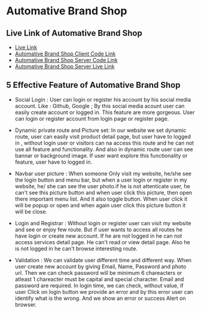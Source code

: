 # Automative Brand Shop




## Live Link of Automative Brand Shop

 - [Live Link](https://brand-shop-mern.web.app/)
 - [Automative Brand Shop Client Code Link](https://github.com/programming-hero-web-course-4/b8a10-brandshop-client-side-probeshnath)
 - [Automative Brand Shop Server Code Link](https://github.com/programming-hero-web-course-4/b8a10-brandshop-server-side-probeshnath)
 - [Automative Brand Shop Server Live Link](https://brand-shop-server-p8cfm0zo8-probeshnath.vercel.app/)
 

## 5 Effective Feature of Automative Brand Shop

- Social Login : User can login or register his account by his social media account.  Like : Github, Google ; By this social media acount user can easily create account or logged in.  This feature are more gorgeous. User can login or register account from login page or register page.

- Dynamic private route and Picture set: In our website we set dynamic route, user can easily visit product detail page, but user have to logged in ,  without login user or visitors can na access this route and he can not use all feature and functionality.  And also in dynamic route  user can see bannar or background image. If user want explore this functionality or feature, user have to logged in.

- Navbar user picture :  When someone Only  visit my website, he/she see the login button and menu bar, but when a user login or register in my website,  he/ she  can see the user photo.if he is not attenticate user, he can't see this picture button and when user click this picture,  then open there important menu list. And it also toggle button. When user click it will be popup or open and when again user click this picture button it will be close.

- Login and Registrar :  Without login or register user can visit my website and see or enjoy few route.  But if user wants to access all routes he have login or create new account. If he are not logged in he can not access services detail page.  He can't read or view detail page. Also he is not logged in he can't browse interesting route.


- Validation : We can validate user different time and different way. When user create new account by giving Email,  Name,  Password and photo url. Then we can check password will be minimum 6 chareacters or atleast 1 chareacter must be capital and special character. Email and password are required. In login time,  we can check,  without value,  if user Click  on login button we provide an error and by this error user can identify what is the wrong. And we show an error or success Alert on browser.

